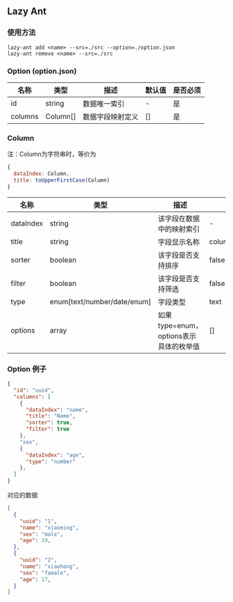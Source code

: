 ## Lazy Ant

### 使用方法
```shell
lazy-ant add <name> --src=./src --option=./option.json
lazy-ant remove <name> --src=./src
```

### Option (option.json)

| 名称 | 类型 | 描述 | 默认值 | 是否必须 |
| ---- | ---- | ---- | ---- | ---- |
| id | string | 数据唯一索引 | - | 是 |
| columns | Column[] | 数据字段映射定义 | [] | 是 |

### Column

注：Column为字符串时，等价为
```js
{
  dataIndex: Column,
  title: toUpperFirstCase(Column)
}
```

| 名称 | 类型 | 描述 | 默认值 | 是否必须 |
| ---- | ---- | ---- | ---- | ---- |
| dataIndex | string | 该字段在数据中的映射索引 | - | 是 |
| title | string | 字段显示名称 | column.dataIndex | 否 |
| sorter | boolean | 该字段是否支持排序 | false | 否 |
| filter | boolean | 该字段是否支持筛选 | false | 否 |
| type | enum[text/number/date/enum] | 字段类型 | text | 否 |
| options | array | 如果type=enum，options表示具体的枚举值 | [] | 如果type=enum，options必填 |

### Option 例子
```json
{
  "id": "uuid",
  "columns": [
    {
      "dataIndex": "name",
      "title": "Name",
      "sorter": true,
      "filter": true
    },
    "sex",
    {
      "dataIndex": "age",
      "type": "number"
    },
  ]
}
```
对应的数据
```json
[
  {
    "uuid": "1",
    "name": "xiaoming",
    "sex": "male",
    "age": 19,
  },
  {
    "uuid": "2",
    "name": "xiaohong",
    "sex": "famale",
    "age": 17,
  }
]
```